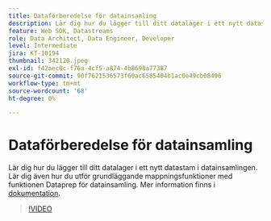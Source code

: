 ```yaml
---
title: Dataförberedelse för datainsamling
description: Lär dig hur du lägger till ditt datalager i ett nytt datastam i datainsamlingen.
feature: Web SDK, Datastreams
role: Data Architect, Data Engineer, Developer
level: Intermediate
jira: KT-10194
thumbnail: 342120.jpeg
exl-id: f42aec0c-f76a-4cf5-a874-4b8698a77387
source-git-commit: 90f7621536573f60ac6585404b1ac0e49cb08496
workflow-type: tm+mt
source-wordcount: '68'
ht-degree: 0%

---
```


# Dataförberedelse för datainsamling

Lär dig hur du lägger till ditt datalager i ett nytt datastam i datainsamlingen. Lär dig även hur du utför grundläggande mappningsfunktioner med funktionen Dataprep för datainsamling. Mer information finns i [dokumentation](https://experienceleague.adobe.com/docs/experience-platform/edge/fundamentals/datastreams.html#data-prep).

>[!VIDEO](https://video.tv.adobe.com/v/342120/?quality=12&learn=on)
